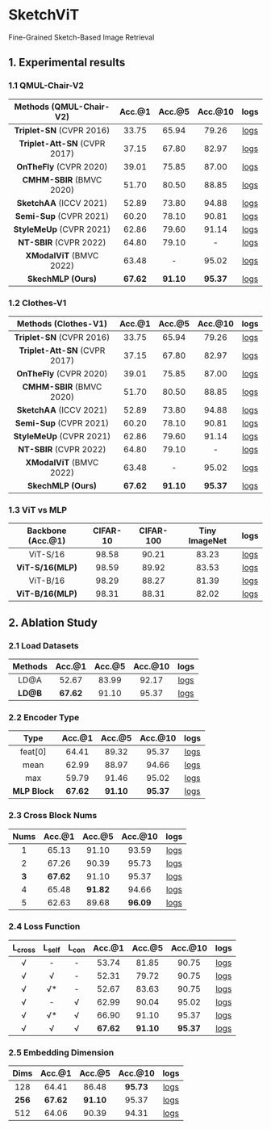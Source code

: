 # SketchViT
Fine-Grained Sketch-Based Image Retrieval


## 1. Experimental results

### 1.1 QMUL-Chair-V2

<div class="center">

| Methods (QMUL-Chair-V2) |  Acc.@1  |  Acc.@5  |  Acc.@10  |  logs  |
|:--------:|:--------:|:--------:|:--------:|:--------:|
| **Triplet-SN** (CVPR 2016) | 33.75 | 65.94 | 79.26 |  [logs](./logs/baseline/triplet.txt)  |
| **Triplet-Att-SN** (CVPR 2017) | 37.15 | 67.80 | 82.97 |  [logs](./logs/baseline/triplet_att.txt)  |
| **OnTheFly** (CVPR 2020) | 39.01 | 75.85 | 87.00 |  [logs](./logs/baseline/onthefly.txt)  |
| **CMHM-SBIR** (BMVC 2020) | 51.70 | 80.50 | 88.85 |  [logs](./logs/baseline/CMHM.txt)  |
| **SketchAA** (ICCV 2021) | 52.89 | 73.80 | 94.88 |  [logs](./logs/)  |
| **Semi-Sup** (CVPR 2021) | 60.20 | 78.10 | 90.81 |  [logs](./logs/)  |
| **StyleMeUp** (CVPR 2021) | 62.86 | 79.60 | 91.14 |  [logs](./logs/)  |
| **NT-SBIR** (CVPR 2022) | 64.80 | 79.10 | - |  [logs](./logs/)  |
| **XModalViT** (BMVC 2022) | 63.48 | - | 95.02 |  [logs](./logs/)  |
| **SkechMLP (Ours)** | **67.62** | **91.10** | **95.37** |  [logs](./logs/ours.log)  |

</div>

### 1.2 Clothes-V1

<div class="center">

| Methods (Clothes-V1) |  Acc.@1  |  Acc.@5  |  Acc.@10  |  logs  |
|:--------:|:--------:|:--------:|:--------:|:--------:|
| **Triplet-SN** (CVPR 2016) | 33.75 | 65.94 | 79.26 |  [logs](./logs/baseline/triplet.txt)  |
| **Triplet-Att-SN** (CVPR 2017) | 37.15 | 67.80 | 82.97 |  [logs](./logs/baseline/triplet_att.txt)  |
| **OnTheFly** (CVPR 2020) | 39.01 | 75.85 | 87.00 |  [logs](./logs/baseline/onthefly.txt)  |
| **CMHM-SBIR** (BMVC 2020) | 51.70 | 80.50 | 88.85 |  [logs](./logs/baseline/CMHM.txt)  |
| **SketchAA** (ICCV 2021) | 52.89 | 73.80 | 94.88 |  [logs](./logs/)  |
| **Semi-Sup** (CVPR 2021) | 60.20 | 78.10 | 90.81 |  [logs](./logs/)  |
| **StyleMeUp** (CVPR 2021) | 62.86 | 79.60 | 91.14 |  [logs](./logs/)  |
| **NT-SBIR** (CVPR 2022) | 64.80 | 79.10 | - |  [logs](./logs/)  |
| **XModalViT** (BMVC 2022) | 63.48 | - | 95.02 |  [logs](./logs/)  |
| **SkechMLP (Ours)** | **67.62** | **91.10** | **95.37** |  [logs](./logs/ours.log)  |

</div>

### 1.3 ViT vs MLP

<div class="center">

| Backbone (Acc.@1) |  CIFAR-10  |  CIFAR-100  |  Tiny ImageNet  |  logs  |
|:--------:|:--------:|:--------:|:--------:|:--------:|
| ViT-S/16 | 98.58 | 90.21 | 83.23 |  [logs](./logs/mlp/ViT_S/)  |
| **ViT-S/16(MLP)** | 98.59 | 89.92 | 83.53 |  [logs](./logs/mlp/MLP_S)  |
| ViT-B/16 | 98.29 | 88.27 | 81.39 |  [logs](./logs/mlp/ViT_B)  |
| **ViT-B/16(MLP)** | 98.31 | 88.31 | 82.02 |  [logs](./logs/mlp/MLP_B)  |

</div>


## 2. Ablation Study

### 2.1 Load Datasets

<div class="center">

| Methods |  Acc.@1  |  Acc.@5  |  Acc.@10  |  logs  |
|:--------:|:--------:|:--------:|:--------:|:--------:|
| LD@A | 52.67 | 83.99 | 92.17 |  [logs](./logs/load/a.log)  |
| **LD@B** | **67.62** | 91.10 | 95.37 |  [logs](./logs/ours.log)  |

</div>

### 2.2 Encoder Type

<div class="center">

| Type |  Acc.@1  |  Acc.@5  |  Acc.@10  |  logs  |
|:--------:|:--------:|:--------:|:--------:|:--------:|
| feat[0] | 64.41 | 89.32 | 95.37 |  [logs](./logs/type/0.log)  |
| mean | 62.99 | 88.97 | 94.66 |  [logs](./logs/type/mean.log)  |
| max | 59.79 | 91.46 | 95.02 |  [logs](./logs/type/max.log)  |
| **MLP Block** | **67.62** | **91.10** | **95.37** |  [logs](./logs/ours.log)  |

</div>

### 2.3 Cross Block Nums

<div class="center">

| Nums |  Acc.@1  |  Acc.@5  |  Acc.@10  |  logs  |
|:--------:|:--------:|:--------:|:--------:|:--------:|
| 1 | 65.13 | 91.10 | 93.59 |  [logs](./logs/nums/1.log)  |
| 2 | 67.26 | 90.39 | 95.73 |  [logs](./logs/nums/2.log)  |
| **3** | **67.62** | 91.10 | 95.37 |  [logs](./logs/ours.log)  |
| 4 | 65.48 | **91.82** | 94.66 |  [logs](./logs/nums/4.log)  |
| 5 | 62.63 | 89.68 | **96.09** |  [logs](./logs/nums/5.log)  |

</div>

### 2.4 Loss Function

<div class="center">

| L<sub>cross</sub> | L<sub>self</sub> | L<sub>con</sub> |  Acc.@1  |  Acc.@5  |  Acc.@10  |  logs  |
|:--------:|:--------:|:--------:|:--------:|:--------:|:--------:|:--------:|
| √ | - | - | 53.74 | 81.85 | 90.75 |  [logs](./logs/loss/both.log)  |
| √ | √ | - | 52.31 | 79.72 | 90.75 |  [logs](./logs/loss/lcon.log)  |
| √ | √* | - | 52.67 | 83.63 | 90.75 |  [logs](./logs/loss/last.log)  |
| √ | - | √ | 62.99 | 90.04 | 95.02 |  [logs](./logs/loss/self.log)  |
| √ | √* | √ | 66.90 | 91.10 | 95.37 |  [logs](./logs/loss/3loss.log)  |
| √ | √ | √ | **67.62** | **91.10** | **95.37** |  [logs](./logs/ours.log)  |

</div>

### 2.5 Embedding Dimension

<div class="center">

| Dims |  Acc.@1  |  Acc.@5  |  Acc.@10  |  logs  |
|:--------:|:--------:|:--------:|:--------:|:--------:|
| 128 | 64.41 | 86.48 | **95.73** |  [logs](./logs/dims/128.log)  |
| **256** | **67.62** | **91.10** | 95.37 |  [logs](./logs/ours.log)  |
| 512 | 64.06 | 90.39 | 94.31 |  [logs](./logs/dims/512.log)  |

</div>


